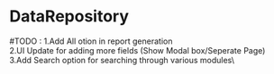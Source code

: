 # DataRepository

#TODO : 
  1.Add All otion in report generation\
  2.UI Update for adding more fields (Show Modal box/Seperate Page)\
  3.Add Search option for searching through various modules\
